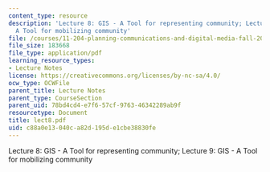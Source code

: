 ```yaml
---
content_type: resource
description: 'Lecture 8: GIS - A Tool for representing community; Lecture 9: GIS -
  A Tool for mobilizing community'
file: /courses/11-204-planning-communications-and-digital-media-fall-2004/c88a0e13040ca82d195de1cbe38830fe_lect8.pdf
file_size: 183668
file_type: application/pdf
learning_resource_types:
- Lecture Notes
license: https://creativecommons.org/licenses/by-nc-sa/4.0/
ocw_type: OCWFile
parent_title: Lecture Notes
parent_type: CourseSection
parent_uid: 78bd4cd4-e7f6-57cf-9763-46342289ab9f
resourcetype: Document
title: lect8.pdf
uid: c88a0e13-040c-a82d-195d-e1cbe38830fe
---
```

Lecture 8: GIS - A Tool for representing community; Lecture 9: GIS - A Tool for mobilizing community